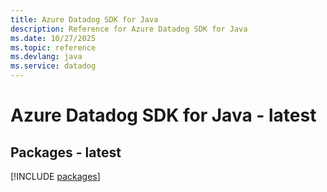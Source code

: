 ```yaml
---
title: Azure Datadog SDK for Java
description: Reference for Azure Datadog SDK for Java
ms.date: 10/27/2025
ms.topic: reference
ms.devlang: java
ms.service: datadog
---
```

# Azure Datadog SDK for Java - latest
## Packages - latest
[!INCLUDE [packages](datadog-index.md)]